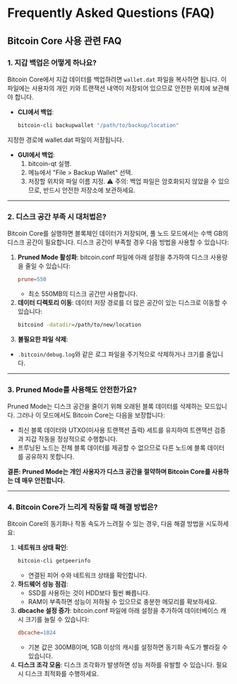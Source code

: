 # Frequently Asked Questions (FAQ)

## Bitcoin Core 사용 관련 FAQ

### 1. 지갑 백업은 어떻게 하나요?
Bitcoin Core에서 지갑 데이터를 백업하려면 `wallet.dat` 파일을 복사하면 됩니다. 이 파일에는 사용자의 개인 키와 트랜잭션 내역이 저장되어 있으므로 안전한 위치에 보관해야 합니다.

- **CLI에서 백업**:
    ```bash
    bitcoin-cli backupwallet "/path/to/backup/location"
    ```
지정한 경로에 wallet.dat 파일이 저장됩니다.

- **GUI에서 백업**:
    1. bitcoin-qt 실행.
    1. 메뉴에서 "File > Backup Wallet" 선택.
    1. 저장할 위치와 파일 이름 지정.
    ⚠️ 주의: 백업 파일은 암호화되지 않았을 수 있으므로, 반드시 안전한 저장소에 보관하세요.

---

### 2. 디스크 공간 부족 시 대처법은?
Bitcoin Core를 실행하면 블록체인 데이터가 저장되며, 풀 노드 모드에서는 수백 GB의 디스크 공간이 필요합니다. 디스크 공간이 부족할 경우 다음 방법을 사용할 수 있습니다:

1. **Pruned Mode 활성화**: bitcoin.conf 파일에 아래 설정을 추가하여 디스크 사용량을 줄일 수 있습니다:
    ```makefile
    prune=550
    ```
    - 최소 550MB의 디스크 공간만 사용합니다.
1. **데이터 디렉토리 이동**: 데이터 저장 경로를 더 많은 공간이 있는 디스크로 이동할 수 있습니다:
    ```bash
    bitcoind -datadir=/path/to/new/location
    ```
1. **불필요한 파일 삭제**:
- `.bitcoin/debug.log`와 같은 로그 파일을 주기적으로 삭제하거나 크기를 줄입니다.

---

### 3. Pruned Mode를 사용해도 안전한가요?
Pruned Mode는 디스크 공간을 줄이기 위해 오래된 블록 데이터를 삭제하는 모드입니다. 그러나 이 모드에서도 Bitcoin Core는 다음을 보장합니다:

- 최신 블록 데이터와 UTXO(미사용 트랜잭션 출력) 세트를 유지하여 트랜잭션 검증과 지갑 작동을 정상적으로 수행합니다.
- 프루닝된 노드는 전체 블록 데이터를 제공할 수 없으므로 다른 노드에 블록 데이터를 공유하지 못합니다.

**결론: Pruned Mode는 개인 사용자가 디스크 공간을 절약하며 Bitcoin Core를 사용하는 데 매우 안전합니다.**

---

### 4. Bitcoin Core가 느리게 작동할 때 해결 방법은?
Bitcoin Core의 동기화나 작동 속도가 느려질 수 있는 경우, 다음 해결 방법을 시도하세요:

1. **네트워크 상태 확인**:
    ```bash
    bitcoin-cli getpeerinfo
    ```
    - 연결된 피어 수와 네트워크 상태를 확인합니다.
1. **하드웨어 성능 점검**:
    - SSD를 사용하는 것이 HDD보다 훨씬 빠릅니다.
    - RAM이 부족하면 성능이 저하될 수 있으므로 충분한 메모리를 확보하세요.
1. **dbcache 설정 증가**: bitcoin.conf 파일에 아래 설정을 추가하여 데이터베이스 캐시 크기를 늘릴 수 있습니다:
    ```makefile
    dbcache=1024
    ```
    - 기본 값은 300MB이며, 1GB 이상의 캐시를 설정하면 동기화 속도가 빨라질 수 있습니다.
1. **디스크 조각 모음**: 디스크 조각화가 발생하면 성능 저하를 유발할 수 있습니다. 필요시 디스크 최적화를 수행하세요.

